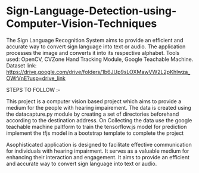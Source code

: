 # Sign-Language-Detection-using-Computer-Vision-Techniques
The Sign Language Recognition System aims to provide an efficient and accurate way to 
convert sign language into text or audio. The application processes the image and converts 
it into its respective alphabet.
Tools used:  OpenCV, CVZone Hand Tracking Module, Google Teachable Machine.
Dataset link: https://drive.google.com/drive/folders/1b6JUp9sLOXMawVW2L2pKhlwza_OWrVnE?usp=drive_link


STEPS TO FOLLOW :-

This project is a computer vision based project which aims to provide a medium for the people with hearing impairement.
The data is created using the datacapture.py module by creating a set of directories beforehand according to the destination address.
On Collecting the data use the google teachable machine paltform to train the tensorflow.js model for prediction
implement the tfjs model in a bootstrap template to complete the project

 Asophisticated application is designed to facilitate effective communication for individuals with hearing
 impairment. It serves as a valuable medium for enhancing their interaction and engagement.
 It aims to provide an efficient and accurate way to convert sign language into text or audio.
